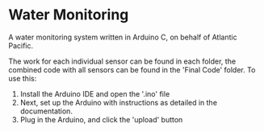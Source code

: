 # Water Monitoring
A water monitoring system written in Arduino C, on behalf of Atlantic Pacific.


The work for each individual sensor can be found in each folder, the combined code with all sensors can be found in the 'Final Code' folder. To use this:

1. Install the Arduino IDE and open the '.ino' file
2. Next, set up the Arduino with instructions as detailed in the documentation.
3. Plug in the Arduino, and click the 'upload' button
